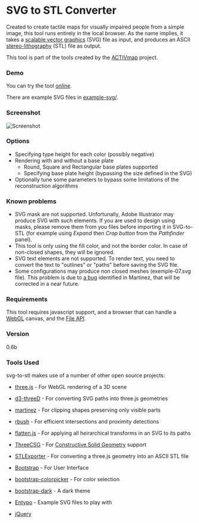 # SVG to STL Converter

Created to create tactile maps for visually impaired people from a simple image, this tool runs entirely in the local browser. As the name implies, it takes a [scalable vector graphics] \(SVG\) file as input, and produces an ASCII [stereo-lithography] \(STL\) file as output.

This tool is part of the tools created by the [ACTIVmap](https://activmap.limos.fr) project.

### Demo
You can try the tool [online](https://jmtrivial.github.io/svg-to-stl/).

There are example SVG files in [example-svg/](https://github.com/jmtrivial/svg-to-stl/tree/master/example-svg/).

### Screenshot
 ![Screenshot](https://raw.githubusercontent.com/jmtrivial/svg-to-stl/master/screenshot.png)

### Options
  - Specifying type height for each color (possibly negative)
  - Rendering with and without a base plate
    - Round, Square and Rectangular base plates supported
    - Specifying base plate height (bypassing the size defined in the SVG)
  - Optionally tune some parameters to bypass some limitations of the reconstruction algorithms

### Known problems
  - SVG mask are not supported. Unfortunally, Adobe Illustrator may produce SVG with such elements. If you are used to design using masks, please remove them from you files before importing it in SVG-to-STL (for example using *Expand* then *Crop button* from the *Pathfinder* panel). 
  - This tool is only using the fill color, and not the border color. In case of non-closed shapes, they will be ignored.
  - SVG text elements are not supported. To render text, you need to convert the text to "outlines" or "paths" before saving the SVG file.
  - Some configurations may produce non closed meshes (exemple-07.svg file). This problem is due to [a bug](https://github.com/w8r/martinez/issues/124) identified in Martinez, that will be corrected in a near future.

### Requirements
This tool requires javascript support, and a browser that can handle a [WebGL] canvas, and the [File API].

### Version
0.6b

### Tools Used
svg-to-stl makes use of a number of other open source projects:

* [three.js] - For WebGL rendering of a 3D scene
* [d3-threeD] - For converting SVG paths into three.js geometries
* [martinez] - For clipping shapes preserving only visible parts
* [rbush] - For efficient intersections and proximity detections
* [flatten.js] - For applying all heirarchical transforms in an SVG to its paths
* [ThreeCSG] - For [Constructive Solid Geometry] support
* [STLExporter] - For converting a three.js geometry into an ASCII STL file
* [Bootstrap] - For User Interface
* [bootstrap-colorpicker] - For color selection
* [bootstrap-dark] - A dark theme
* [Entypo] - Example SVG files to play with
* [jQuery]


   [printing press]: <https://en.wikipedia.org/wiki/Printing_press>
   [scalable vector graphics]: <https://en.wikipedia.org/wiki/Scalable_Vector_Graphics>
   [stereo-lithography]: <https://en.wikipedia.org/wiki/STL_(file_format)>
   [hosted directly from github]: <https://rawgit.com/ryancalme/svg-to-stl/master/SVGtoSTL.html>
   [example-svg/Entypo]: </example-svg/Entypo>
   [WebGL]: <https://developer.mozilla.org/en-US/docs/Web/API/WebGL_API>
   [File API]: <http://www.w3.org/TR/FileAPI/>
   [Constructive Solid Geometry]: <https://en.wikipedia.org/wiki/Constructive_solid_geometry>
   [three.js]: <https://github.com/mrdoob/three.js>
   [d3-threeD]: <https://github.com/asutherland/d3-threeD>
   [flatten.js]: <https://github.com/jmtrivial/flatten.js>
   [ThreeCSG]: <https://github.com/chandlerprall/ThreeCSG>
   [STLExporter]: <https://gist.github.com/kjlubick/fb6ba9c51df63ba0951f>
   [Spectrum]: <https://github.com/bgrins/spectrum>
   [Entypo]: <http://www.entypo.com>
   [jQuery]: <https://jquery.com/>
   [martinez]: <https://github.com/w8r/martinez/>
   [Bootstrap]: <https://getbootstrap.com/>
   [bootstrap-colorpicker]: <https://github.com/itsjavi/bootstrap-colorpicker>
   [bootstrap-dark]: <https://github.com/ForEvolve/bootstrap-dark>
   [rbush]: <https://github.com/mourner/rbush>
   
